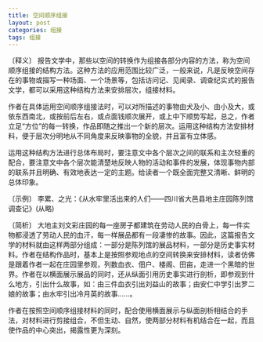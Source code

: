 ```yaml
---
title: 空间顺序组接
layout: post
categories: 组接
tags: 组接
---
```


〔释义〕 报告文学中，那些以空间的转换作为组接各部分内容的方法，称为空间顺序组接的结构方法。这种方法的应用范围比较广泛，一般来说，凡是反映空间存在的事物或描写一种场面、一个场景等，包括访问记、见闻录、调查纪实式的报告文学，都可以采用这种结构方法来安排层次，组接材料。

作者在具体运用空间顺序组接法时，可以对所描述的事物由犬及小、由小及大，或依东西南北，或按前后左右，或点面钱顺次展开，或上中下顺势写起，总之，作者立足“方位”的每一转换，作品即随之推出一个新的层次。运用这种结构方法安排材料，便于层次分明地从不同角度来反映事物的全貌，并且富有立体感。

运用这种结构方法进行总体布局时，要注意文中各个层次之间的联系和主次轻重的配合，要注意文中各个层次能清楚地反映人物的活动和事件的发展，体现事物内部的联系并且明确、有效地表达一定的主题。给读者一个既全面完整又清晰、鲜明的总体印象。

〔示例〕 李累、之光：《从水牢里活出来的人们——四川省大邑县地主庄园陈列馆调查记》(从略)

〔简析〕 大地主刘文彩庄园的每一座房子都建筑在劳动人民的白骨上，每一件实物都浸透了劳动人民的血汗，每一样展品都有一段凄惨的故事。因此，这篇报告文学的材料就由这样两部分组成：一部分是陈列馆的展品材料，一部分是历史事实材料。作者在结构作品时，基本上是按照参观地点的空间转换来安排材料，读者仿佛是跟着作者一起在庄园里参观，列数血衣、佃户、楼阁、田亩，走进一个黑暗的世界。作者在以横面展示展品的同时，还从纵面引用历史事实进行剖析，即参观到什么地方，引出什么故事，如：由三件血衣引出刘益山的故事；由安仁中学引出罗二娘的故事；由水牢引出冷月英的故事……。

作者在按照空间顺序组接材料的同时，配合使用横面展示与纵面剖析相结合的手法，对材料进行剪接组合，不但生动、自然，使两部分材料有机结合在一起，而且使作品的中心突出，揭露性更为深刻。 